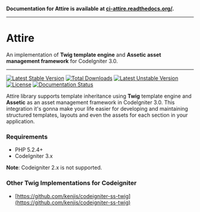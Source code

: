 **Documentation for Attire is available at [ci-attire.readthedocs.org/](http://ci-attire.readthedocs.org/).**

---
# Attire

An implementation of **Twig template engine** and **Assetic asset management framework** for CodeIgniter 3.0. 

---

[![Latest Stable Version](https://poser.pugx.org/dsv/attire/v/stable)](https://packagist.org/packages/dsv/attire) [![Total Downloads](https://poser.pugx.org/dsv/attire/downloads)](https://packagist.org/packages/dsv/attire) [![Latest Unstable Version](https://poser.pugx.org/dsv/attire/v/unstable)](https://packagist.org/packages/dsv/attire) [![License](https://poser.pugx.org/dsv/attire/license)](https://packagist.org/packages/dsv/attire) [![Documentation Status](https://readthedocs.org/projects/ci-attire/badge/?version=latest)](https://readthedocs.org/projects/ci-attire/?badge=latest)


Attire library supports template inheritance using **Twig** template engine and **Assetic** as an asset management framework in CodeIgniter 3.0. This integration it's gonna make your life easier for developing and maintaining structured templates, layouts and even the assets for each section in your application.

### Requirements

* PHP 5.2.4+
* CodeIgniter 3.x 

**Note**: Codeigniter 2.x is not supported.

### Other Twig Implementations for Codeigniter

* [https://github.com/kenjis/codeigniter-ss-twig](https://github.com/kenjis/codeigniter-ss-twig)
